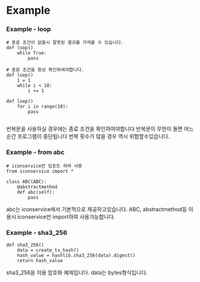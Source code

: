 Example
==============

### Example - loop
```
# 종료 조건이 없을시 잘못된 결과를 가져올 수 있습니다.
def loop()
    while True:
        pass

# 종료 조건을 항상 확인하여야합니다.
def loop()
    i = 1
    while i < 10:
        i += 1 

def loop()
    for i in range(10): 
        pass 
    
```
반복문을 사용하실 경우에는 종료 조건을 확인하여야합니다
반복문이 무한이 돌면 어느 순간 프로그램이 중단됩니다
번복 횟수가 많을 경우 역시 위험할수있습니다.

### Example - from abc
```
# iconservice만 임포트 하여 사용
from iconservice import *

class ABC(ABC):
    @abstractmethod
    def abc(self):
        pass
```
abc는 iconservice에서 기본적으로 제공하고있습니다.
ABC, abstractmethod등 이용시
iconservice만 import하여 사용가능합니다.

### Example - sha3_256
```
def sha3_256()
    data = create_tx_hash()
    hash_value = hashlib.sha3_256(data).digest()
    return hash_value

```
sha3_256을 이용 암호화 예제입니다. data는 bytes형식입니다.